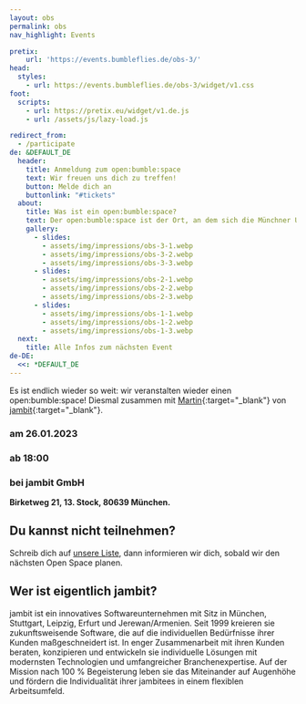 ```yaml
---
layout: obs
permalink: obs
nav_highlight: Events

pretix:
    url: 'https://events.bumbleflies.de/obs-3/'
head:
  styles:
    - url: https://events.bumbleflies.de/obs-3/widget/v1.css
foot:  
  scripts:
    - url: https://pretix.eu/widget/v1.de.js
    - url: /assets/js/lazy-load.js

redirect_from:
  - /participate
de: &DEFAULT_DE
  header:
    title: Anmeldung zum open:bumble:space
    text: Wir freuen uns dich zu treffen!
    button: Melde dich an
    buttonlink: "#tickets"
  about:
    title: Was ist ein open:bumble:space?
    text: Der open:bumble:space ist der Ort, an dem sich die Münchner User Group zum Thema 'Agile' versammelt. Wir treffen uns alle zwei Monate zu einem Open Space. Wir wissen, dass Agilität auf ständigem Lernen basiert. Wir glauben, dass wir besser und schneller lernen, wenn wir unsere Erfahrungen miteinander austauschen, in einem ungezwungenen Rahmen, kein Vortrag sondern AdHoc.
    gallery:
      - slides:
        - assets/img/impressions/obs-3-1.webp
        - assets/img/impressions/obs-3-2.webp
        - assets/img/impressions/obs-3-3.webp
      - slides:
        - assets/img/impressions/obs-2-1.webp
        - assets/img/impressions/obs-2-2.webp
        - assets/img/impressions/obs-2-3.webp
      - slides:
        - assets/img/impressions/obs-1-1.webp
        - assets/img/impressions/obs-1-2.webp
        - assets/img/impressions/obs-1-3.webp
  next:
    title: Alle Infos zum nächsten Event
de-DE:
  <<: *DEFAULT_DE
---
```


Es ist endlich wieder so weit: wir veranstalten wieder einen open:bumble:space!
Diesmal zusammen mit [Martin](https://www.linkedin.com/in/martin-aigner-865064193/){:target="_blank"} von [jambit](https://www.jambit.com/){:target="_blank"}.

### am 26.01.2023
### ab 18:00
### bei jambit GmbH
**Birketweg 21, 13. Stock, 80639 München.**

## Du kannst nicht teilnehmen?
Schreib dich auf [unsere Liste](stayintheloop), dann informieren wir dich, sobald wir den nächsten Open Space planen.

## Wer ist eigentlich jambit?
jambit ist ein innovatives Softwareunternehmen mit Sitz in München, Stuttgart, Leipzig, Erfurt und Jerewan/Armenien. Seit 1999 kreieren sie zukunftsweisende Software, die auf die individuellen Bedürfnisse ihrer Kunden maßgeschneidert ist. In enger Zusammenarbeit mit ihren Kunden beraten, konzipieren und entwickeln sie individuelle Lösungen mit modernsten Technologien und umfangreicher Branchenexpertise.
Auf der Mission nach 100 % Begeisterung leben sie das Miteinander auf Augenhöhe und fördern die Individualität ihrer jambitees in einem flexiblen Arbeitsumfeld.

